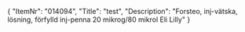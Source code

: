 {
  "ItemNr": "014094",
  "Title": "test",
  "Description": "Forsteo, inj-vätska, lösning, förfylld inj-penna 20 mikrog/80 mikrol Eli Lilly"
}